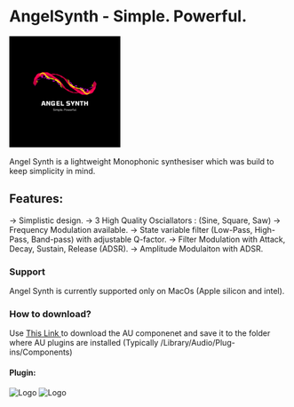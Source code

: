 # AngelSynth - Simple. Powerful.

<img src="https://github.com/shutstart/angelSynth/blob/master/Source/Angel%20Synth.png" alt="Logo" width="200"/>

Angel Synth is a lightweight Monophonic synthesiser which was build to keep simplicity in mind.

## Features:
-> Simplistic design.
-> 3 High Quality Osciallators : (Sine, Square, Saw)
-> Frequency Modulation available.
-> State variable filter (Low-Pass, High-Pass, Band-pass) with adjustable Q-factor.
-> Filter Modulation with Attack, Decay, Sustain, Release (ADSR).
-> Amplitude Modulaiton with ADSR.

### Support
Angel Synth is currently supported only on MacOs (Apple silicon and intel).

### How to download?
Use <a href = "https://drive.google.com/drive/folders/1e-PWcoWgZxzCWzksKvNORnVGtAd-tVVo?usp=sharing"> This Link </a> to download the AU componenet and save it to the folder where AU plugins are installed
(Typically /Library/Audio/Plug-ins/Components)


#### Plugin:

<img src="https://ik.imagekit.io/shutstart/Standalone_6wLIThXqo.png" alt="Logo" width="200"/>

<img src="https://ik.imagekit.io/shutstart/Plugin_R95t4h5Nn.png" alt="Logo" width="200"/>
